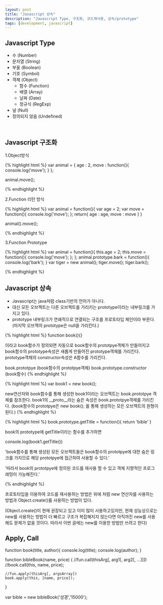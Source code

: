 ```yaml
---
layout: post
title: "Javascript 상속"
description: "Javascript Type, 구조화, 코드재사용, 상속/prototype"
tags: [development, javascript]
---
```


## Javascript Type
- 수 (Number)
- 문자열 (String)
- 부울 (Boolean)
- 기호 (Symbol)
- 객체 (Object)
	* 함수 (Function)
	* 배열 (Array)
	* 날짜 (Date)
	* 정규식 (RegExp)
- 널 (Null)
- 정의되지 않음 (Undefined)

<br>


## Javascript 구조화

1.Object방식 

{% highlight html %}
var animal = {
	age : 2,
	move : function(){
		console.log('move');
	}
};

animal.move();

{% endhighlight %}

2.Function 리턴 방식

{% highlight html %}
var animal = function(){
	var age = 2;
	var move = function(){
		console.log('move');
	};
	return{
		age : age,
		move : move
	}
}

animal().move();

{% endhighlight %}

3.Function Prototype

{% highlight html %}
var animal = function(){
	this.age = 2;
	this.move = function(){
		console.log('move');
	};
};
animal.prototype.bark = function(){
	console.log('bark');
}
var tiger = new animal();
tiger.move();
tiger.bark();

{% endhighlight %}

## Javascript 상속

- Javascript는 java처럼 class기반의 언어가 아니다.
- 대신 모든 오브젝트는 다른 오브젝트를 가리키는 prototype이라는 내부링크를 가지고 있다. 
- prototype 내부링크가 연쇄적으로 연결되는 구조를 프로토타입 체인이라 부른다. (마지막 오브젝의 prototype은 null을 가리킨다.)

{% highlight html %}
function book(){} 

이라고 book함수가 정의되면 자동으로 book함수의 prototpye객체가 만들어지고 
book함수의 prototype속성은 새롭게 만들어진 prototype객체를 가리킨다.
prototype객체의 constructor속성은 A함수를 가리킨다.

book.prototpye (book함수의 prototpye객체)
book.prototype.constructor (book함수)
{% endhighlight %}

{% highlight html %}
var book1 = new book();

new연산자와 book함수를 통해 생성한 book1이라는 오브젝트는 book.prototpye 객체를 참조한다.
book1의 __proto__라는 숨은 속성은 book.prototpye객체를 가리킨다.
(book함수의 prototpye은 new book(); 를 통해 생성하는 모든 오브젝트의 원형이 된다.)
{% endhighlight %}

{% highlight html %}
book.prototype.getTitle = function(){
	return 'bible'
}

book의 prototype에 getTitle이라는 함수를 추가하면 

console.log(book1.getTitle())


'book함수를 통해 생성된 모든 오브젝트들은 book함수의 
prototpye에 대한 숨은 링크를 가지므로 
해당 prototpye에 접근하여 사용할 수 있다.'

'따라서 book의 prototpye에 정의된 코드를 
재사용 할 수 있고 객체 지향적인 프로그래밍이 가능해진다.'

{% endhighlight %}

프로토타입을 이용하여 코드를 재사용하는 방법은 
위에 처럼 new 연산자를 사용하는 방법과
Object.create()를 사용하는 방법이 있다.

(Object.create()이 현재 권장되고 있고 이미 많이 사용하고있지만, 현재 성능상으로는 new를 사용하는 방법이 더 빠르고 구조가 복잡해지지 않는다면 아직까진 new를 사용해도 문제가 없을 것이다. 따라서 이번 글에는 new를 이용한 방법만 쓰려고 한다)


## Apply, Call

function book(title, author){
	console.log(title);
	console.log(author);
}

function bibleBook(name, price) {
	//fun.call(thisArg[, arg1[, arg2[, ...]]])
	//book.call(this, name, price);
	
	//fun.apply(thisArg[, argsArray])
	book.apply(this, [name, price]);
}

var bible = new bibleBook('성경','15000');





